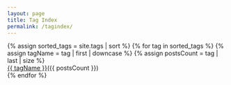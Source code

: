 ```yaml
---
layout: page
title: Tag Index
permalink: /tagindex/
---
```


<html>
  <head>
    <title>Tag Index</title>
  </head>
    <body>
      <div>
        {% assign sorted_tags = site.tags | sort %} {% for tag in sorted_tags %} {% assign tagName = tag | first | downcase %} {% assign postsCount = tag | last | size %} <br><a href='/tag/{{ tagName }}'><i class='glyphicon glyphicon-tag'></i>{{ tagName }}</a>({{ postsCount }})</br> {% endfor %}
      </div>
    </body>
</html>

